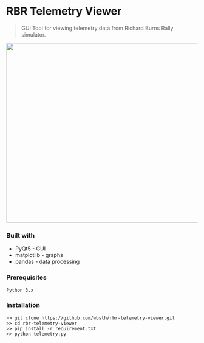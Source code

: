 ﻿# RBR Telemetry Viewer
 > GUI Tool for viewing telemetry data from Richard Burns Rally simulator.
 
<img src="https://i.imgur.com/5b8Ev0m.gif" width="600" height="472" />

### Built with
* PyQt5 - GUI
* matplotlib - graphs
* pandas - data processing

### Prerequisites
```
Python 3.x
```

### Installation
```
>> git clone https://github.com/wbsth/rbr-telemetry-viewer.git
>> cd rbr-telemetry-viewer
>> pip install -r requirement.txt
>> python telemetry.py
```
